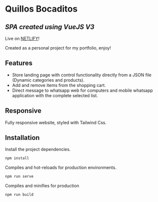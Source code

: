 # Quillos Bocaditos
## _SPA created using VueJS V3_

Live on [NETLIFY](https://quillos.netlify.app/)!

Created as a personal project for my portfolio, enjoy!

## Features

- Store landing page with control functionality directly from a JSON file (Dynamic categories and products).
- Add and remove items from the shopping cart.
- Direct message to whatsapp web for computers and mobile whatsapp application with the complete selected list.

## Responsive

Fully responsive website, styled with Tailwind Css.


## Installation

Install the project dependencies.

```sh
npm install
```
Compiles and hot-reloads for production environments. 

```sh
npm run serve
```
Compiles and minifies for production

```sh
npm run build
```

